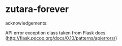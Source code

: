zutara-forever
==============



acknowledgements:

API error exception class taken from Flask docs (http://flask.pocoo.org/docs/0.10/patterns/apierrors/)

